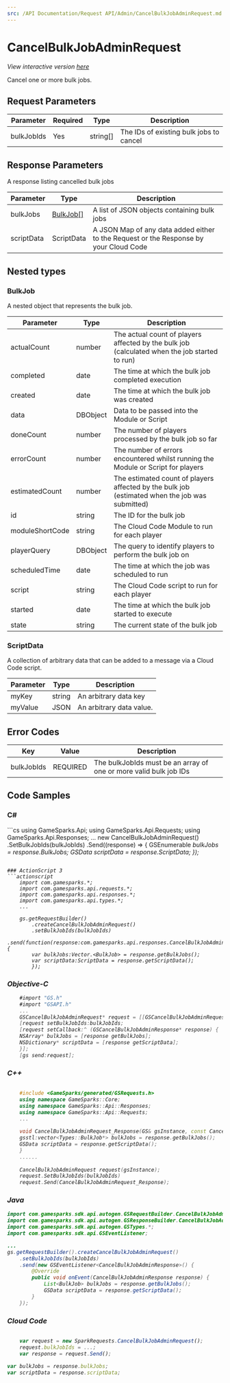 ```yaml
---
src: /API Documentation/Request API/Admin/CancelBulkJobAdminRequest.md
---
```


# CancelBulkJobAdminRequest

*View interactive version <a href="https://api.gamesparks.net/#cancelbulkjobadminrequest" target="_apidocs">here</a>*


Cancel one or more bulk jobs.


## Request Parameters

Parameter | Required | Type | Description
--------- | -------- | ---- | -----------
bulkJobIds | Yes | string[] | The IDs of existing bulk jobs to cancel

## Response Parameters


A response listing cancelled bulk jobs

Parameter | Type | Description
--------- | ---- | -----------
bulkJobs | [BulkJob[]](#bulkjob) | A list of JSON objects containing bulk jobs
scriptData | ScriptData | A JSON Map of any data added either to the Request or the Response by your Cloud Code

## Nested types

### BulkJob

A nested object that represents the bulk job.

Parameter | Type | Description
--------- | ---- | -----------
actualCount | number | The actual count of players affected by the bulk job (calculated when the job started to run)
completed | date | The time at which the bulk job completed execution
created | date | The time at which the bulk job was created
data | DBObject | Data to be passed into the Module or Script
doneCount | number | The number of players processed by the bulk job so far
errorCount | number | The number of errors encountered whilst running the Module or Script for players
estimatedCount | number | The estimated count of players affected by the bulk job (estimated when the job was submitted)
id | string | The ID for the bulk job
moduleShortCode | string | The Cloud Code Module to run for each player
playerQuery | DBObject | The query to identify players to perform the bulk job on
scheduledTime | date | The time at which the job was scheduled to run
script | string | The Cloud Code script to run for each player
started | date | The time at which the bulk job started to execute
state | string | The current state of the bulk job

### ScriptData

A collection of arbitrary data that can be added to a message via a Cloud Code script.

Parameter | Type | Description
--------- | ---- | -----------
myKey | string | An arbitrary data key
myValue | JSON | An arbitrary data value.

## Error Codes

Key | Value | Description
--------- | ----------- | -----------
bulkJobIds | REQUIRED | The bulkJobIds must be an array of one or more valid bulk job IDs

## Code Samples

<h3>C#</h3>
```cs
	using GameSparks.Api;
	using GameSparks.Api.Requests;
	using GameSparks.Api.Responses;
	...
	new CancelBulkJobAdminRequest()
		.SetBulkJobIds(bulkJobIds)
		.Send((response) => {
		GSEnumerable<var> bulkJobs = response.BulkJobs; 
		GSData scriptData = response.ScriptData; 
		});

```

### ActionScript 3
```actionscript
	import com.gamesparks.*;
	import com.gamesparks.api.requests.*;
	import com.gamesparks.api.responses.*;
	import com.gamesparks.api.types.*;
	...
	
	gs.getRequestBuilder()
	    .createCancelBulkJobAdminRequest()
		.setBulkJobIds(bulkJobIds)
		.send(function(response:com.gamesparks.api.responses.CancelBulkJobAdminResponse):void {
		var bulkJobs:Vector.<BulkJob> = response.getBulkJobs(); 
		var scriptData:ScriptData = response.getScriptData(); 
		});

```

### Objective-C
```objectivec
	#import "GS.h"
	#import "GSAPI.h"
	...
	GSCancelBulkJobAdminRequest* request = [[GSCancelBulkJobAdminRequest alloc] init];
	[request setBulkJobIds:bulkJobIds;
	[request setCallback:^ (GSCancelBulkJobAdminResponse* response) {
	NSArray* bulkJobs = [response getBulkJobs]; 
	NSDictionary* scriptData = [response getScriptData]; 
	}];
	[gs send:request];

```

### C++
```cpp

	#include <GameSparks/generated/GSRequests.h>
	using namespace GameSparks::Core;
	using namespace GameSparks::Api::Responses;
	using namespace GameSparks::Api::Requests;
	...
	
	void CancelBulkJobAdminRequest_Response(GS& gsInstance, const CancelBulkJobAdminResponse& response) {
	gsstl:vector<Types::BulkJob*> bulkJobs = response.getBulkJobs(); 
	GSData scriptData = response.getScriptData(); 
	}
	......
	
	CancelBulkJobAdminRequest request(gsInstance);
	request.SetBulkJobIds(bulkJobIds)
	request.Send(CancelBulkJobAdminRequest_Response);
```

### Java
```java
import com.gamesparks.sdk.api.autogen.GSRequestBuilder.CancelBulkJobAdminRequest;
import com.gamesparks.sdk.api.autogen.GSResponseBuilder.CancelBulkJobAdminResponse;
import com.gamesparks.sdk.api.autogen.GSTypes.*;
import com.gamesparks.sdk.api.GSEventListener;

...
gs.getRequestBuilder().createCancelBulkJobAdminRequest()
	.setBulkJobIds(bulkJobIds)
	.send(new GSEventListener<CancelBulkJobAdminResponse>() {
		@Override
		public void onEvent(CancelBulkJobAdminResponse response) {
			List<BulkJob> bulkJobs = response.getBulkJobs(); 
			GSData scriptData = response.getScriptData(); 
		}
	});

```

### Cloud Code
```javascript

	var request = new SparkRequests.CancelBulkJobAdminRequest();
	request.bulkJobIds = ...;
	var response = request.Send();
	
var bulkJobs = response.bulkJobs; 
var scriptData = response.scriptData; 
```


